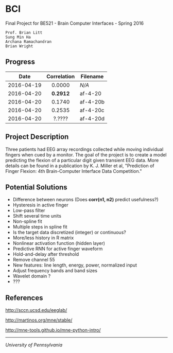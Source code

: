 # BCI
Final Project for BE521 - Brain Computer Interfaces - Spring 2016

```
Prof. Brian Litt
Sung Min Ha
Archana Ramachandran
Brian Wright
```

## Progress
|    Date    | Correlation | Filename |
|:----------:|:-----------:| -------- |
| 2016-04-19 |   0.0000    |  *N/A*   |
| 2016-04-20 | **0.2912**  | af-4-20  |
| 2016-04-20 |   0.1740    | af-4-20b |
| 2016-04-20 |   0.2535    | af-4-20c |
| 2016-04-20 |   ?.????    | af-4-20d |

## Project Description
Three patients had EEG array recordings collected while moving individual fingers
when cued by a monitor. The goal of the project is to create a model predicting
the flexion of a particular digit given transient EEG data. More details can be
found in a publication by K. J. Miller et al, "Prediction of Finger Flexion: 4th
Brain-Computer Interface Data Competition."

## Potential Solutions
- Difference between neurons (Does **corr(n1, n2)** predict usefulness?)
- Hysteresis in active finger
- Low-pass filter
- Shift several time units
- Non-spline fit
- Multiple steps in spline fit
- Is the target data discretized (integer) or continuous?
- More/less history in R matrix
- Nonlinear activation function (hidden layer)
- Predictive RNN for active finger waveform
- Hold-and-delay after threshold
- Remove channel 55
- New features: line length, energy, power, normalized input
- Adjust frequency bands and band sizes
- Wavelet domain ?
- ???

## References
http://sccn.ucsd.edu/eeglab/

http://martinos.org/mne/stable/

http://mne-tools.github.io/mne-python-intro/

- - - - -
*University of Pennsylvania*
